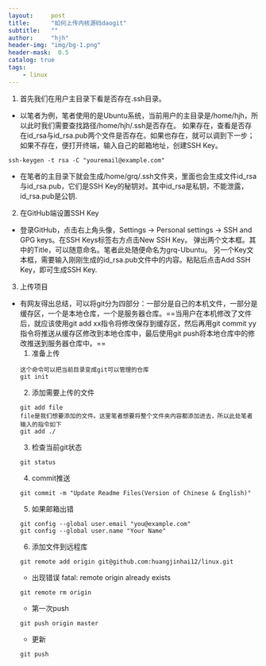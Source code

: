 ```yaml
---
layout:     post
title:      "如何上传内核源码daogit"
subtitle:   ""
author:     "hjh"
header-img: "img/bg-1.png"
header-mask:  0.5
catalog: true
tags:
    - linux
---
```


1. 首先我们在用户主目录下看是否存在.ssh目录。
- 以笔者为例，笔者使用的是Ubuntu系统，当前用户的主目录是/home/hjh，所以此时我们需要查找路径/home/hjh/.ssh是否存在。
如果存在，查看是否存在id_rsa与id_rsa.pub两个文件是否存在。如果也存在，就可以调到下一步；
如果不存在，便打开终端，输入自己的邮箱地址，创建SSH Key。
```
ssh-keygen -t rsa -C "youremail@example.com"
```
- 在笔者的主目录下就会生成/home/grq/.ssh文件夹，里面也会生成文件id_rsa与id_rsa.pub，它们是SSH Key的秘钥对。其中id_rsa是私钥，不能泄露，id_rsa.pub是公钥.
2. 在GitHub端设置SSH Key
- 登录GitHub，点击右上角头像，Settings -> Personal settings -> SSH and GPG keys。在SSH Keys标签右方点击New SSH Key。
弹出两个文本框。其中的Title，可以随意命名。笔者此处随便命名为grq-Ubuntu。
另一个Key文本框，需要输入刚刚生成的id_rsa.pub文件中的内容。粘贴后点击Add SSH Key，即可生成SSH Key.
3. 上传项目
- 有网友得出总结，可以将git分为四部分：一部分是自己的本机文件，一部分是缓存区，一个是本地仓库，一个是服务器仓库。==当用户在本机修改了文件后，就应该使用git add xx指令将修改保存到缓存区，然后再用git commit yy指令将推送从缓存区修改到本地仓库中，最后使用git push将本地仓库中的修改推送到服务器仓库中。==
    1. 准备上传
    ```
    这个命令可以把当前目录变成git可以管理的仓库
    git init
    ```
    2. 添加需要上传的文件
    ```
    git add file
    file是我们想要添加的文件。这里笔者想要将整个文件夹内容都添加进去，所以此处笔者输入的指令如下
    git add ./
    ```
    3. 检查当前git状态
    ```
    git status
    ```
    4. commit推送
    ```
    git commit -m "Update Readme Files(Version of Chinese & English)"
    ```
    5. 如果邮箱出错
    ```
    git config --global user.email "you@example.com"
    git config --global user.name "Your Name"
    ```
    6. 添加文件到远程库
    ```
    git remote add origin git@github.com:huangjinhai12/linux.git
    ```
    - 出现错误 fatal: remote origin already exists
    ```
    git remote rm origin
    ```
    - 第一次push
    ```
    git push origin master
    ```
    - 更新
    ```
    git push
    ```